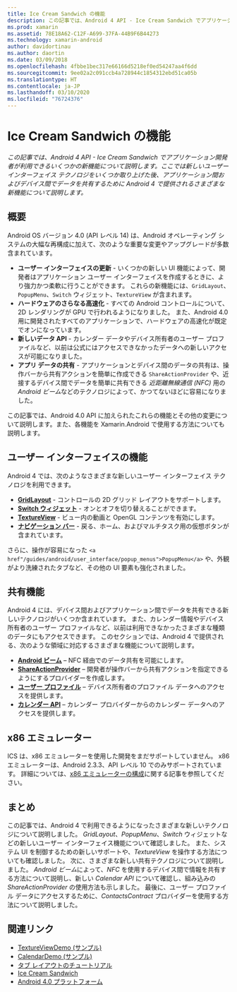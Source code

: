 ```yaml
---
title: Ice Cream Sandwich の機能
description: この記事では、Android 4 API - Ice Cream Sandwich でアプリケーション開発者が利用できるいくつかの新機能について説明します。 ここでは新しいユーザー インターフェイス テクノロジをいくつか取り上げた後、アプリケーション間およびデバイス間でデータを共有するために Android 4 で提供されるさまざまな新機能について説明します。
ms.prod: xamarin
ms.assetid: 78E18A62-C12F-A699-37FA-44B9F6B44273
ms.technology: xamarin-android
author: davidortinau
ms.author: daortin
ms.date: 03/09/2018
ms.openlocfilehash: 4fbbe1bec317e66166d5218ef0ed54247aa4f6dd
ms.sourcegitcommit: 9ee02a2c091ccb4a728944c1854312ebd51ca05b
ms.translationtype: HT
ms.contentlocale: ja-JP
ms.lasthandoff: 03/10/2020
ms.locfileid: "76724376"
---
```

# <a name="ice-cream-sandwich-features"></a>Ice Cream Sandwich の機能

_この記事では、Android 4 API - Ice Cream Sandwich でアプリケーション開発者が利用できるいくつかの新機能について説明します。ここでは新しいユーザー インターフェイス テクノロジをいくつか取り上げた後、アプリケーション間およびデバイス間でデータを共有するために Android 4 で提供されるさまざまな新機能について説明します。_

## <a name="overview"></a>概要

Android OS バージョン 4.0 (API レベル 14) は、Android オペレーティング システムの大幅な再構成に加えて、次のような重要な変更やアップグレードが多数含まれています。

- **ユーザー インターフェイスの更新** - いくつかの新しい UI 機能によって、開発者はアプリケーション ユーザー インターフェイスを作成するときに、より強力かつ柔軟に行うことができます。 これらの新機能には、`GridLayout`、`PopupMenu`、`Switch` ウィジェット、`TextureView` が含まれます。
- **ハードウェアのさらなる高速化** - すべての Android コントロールについて、2D レンダリングが GPU で行われるようになりました。 また、Android 4.0 用に開発されたすべてのアプリケーションで、ハードウェアの高速化が既定でオンになっています。
- **新しいデータ API** - カレンダー データやデバイス所有者のユーザー プロファイルなど、以前は公式にはアクセスできなかったデータへの新しいアクセスが可能になりました。
- **アプリ データの共有** - アプリケーションとデバイス間のデータの共有は、操作バーから共有アクションを簡単に作成できる `ShareActionProvider` や、近接するデバイス間でデータを簡単に共有できる *近距離無線通信 (NFC)* 用の *Android ビーム*などのテクノロジによって、かつてないほどに容易になりました。

この記事では、Android 4.0 API に加えられたこれらの機能とその他の変更について説明します。また、各機能を Xamarin.Android で使用する方法についても説明します。

## <a name="user-interface-features"></a>ユーザー インターフェイスの機能

Android 4 では、次のようなさまざまな新しいユーザー インターフェイス テクノロジを利用できます。

- **[GridLayout](~/android/user-interface/layouts/grid-layout.md)** - コントロールの 2D グリッド レイアウトをサポートします。
- **[Switch ウィジェット](~/android/user-interface/controls/switch.md)** - オンとオフを切り替えることができます。
- **[TextureView](~/android/user-interface/controls/texture-view.md)** - ビュー内の動画と OpenGL コンテンツを有効にします。
- **[ナビゲーション バー](~/android/user-interface/controls/navigation-bar.md)** - 戻る、ホーム、およびマルチタスク用の仮想ボタンが含まれています。

さらに、操作が容易になった `<a href"/guides/android/user_interface/popup_menus">PopupMenu</a>` や、外観がより洗練されたタブなど、その他の UI 要素も強化されました。

## <a name="sharing-features"></a>共有機能

Android 4 には、デバイス間およびアプリケーション間でデータを共有できる新しいテクノロジがいくつか含まれています。 また、カレンダー情報やデバイス所有者のユーザー プロファイルなど、以前は利用できなかったさまざまな種類のデータにもアクセスできます。 このセクションでは、Android 4 で提供される、次のような領域に対応するさまざまな機能について説明します。

- **[Android ビーム](~/android/platform/android-beam.md)** – NFC 経由でのデータ共有を可能にします。
- **[ShareActionProvider](~/android/user-interface/controls/action-bar.md)** – 開発者が操作バーから共有アクションを指定できるようにするプロバイダーを作成します。
- **[ユーザー プロファイル](~/android/user-interface/user-profile.md)** – デバイス所有者のプロファイル データへのアクセスを提供します。
- **[カレンダー API](~/android/user-interface/controls/calendar.md)** – カレンダー プロバイダーからのカレンダー データへのアクセスを提供します。

## <a name="x86-emulators"></a>x86 エミュレーター

ICS は、x86 エミュレーターを使用した開発をまだサポートしていません。 x86 エミュレーターは、Android 2.3.3、API レベル 10 でのみサポートされています。 詳細については、[x86 エミュレーターの構成](~/android/get-started/installation/android-emulator/index.md)に関する記事を参照してください。

## <a name="summary"></a>まとめ

この記事では、Android 4 で利用できるようになったさまざまな新しいテクノロジについて説明しました。 *GridLayout*、*PopupMenu*、*Switch* ウィジェットなどの新しいユーザー インターフェイス機能について確認しました。 また、システム UI を制御するための新しいサポートや、*TextureView* を操作する方法についても確認しました。 次に、さまざまな新しい共有テクノロジについて説明しました。 *Android ビーム*によって、*NFC* を使用するデバイス間で情報を共有する方法について説明し、新しい *Calendar API* について確認し、組み込みの *ShareActionProvider* の使用方法も示しました。
最後に、ユーザー プロファイル データにアクセスするために、*ContactsContract* プロバイダーを使用する方法について説明しました。

## <a name="related-links"></a>関連リンク

- [TextureViewDemo (サンプル)](https://docs.microsoft.com/samples/xamarin/monodroid-samples/textureviewdemo)
- [CalendarDemo (サンプル)](https://docs.microsoft.com/samples/xamarin/monodroid-samples/calendardemo)
- [タブ レイアウトのチュートリアル](~/android/user-interface/layouts/tab-layout/index.md)
- [Ice Cream Sandwich](https://developer.android.com/about/versions/android-4.0-highlights.html)
- [Android 4.0 プラットフォーム](https://developer.android.com/about/versions/android-4.0.html)
